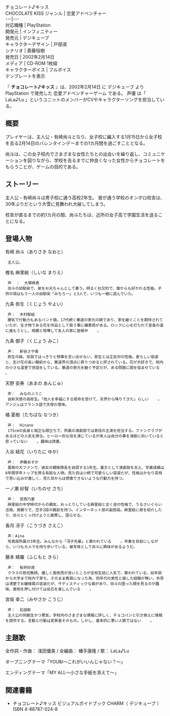 チョコレート♪キッス  
CHOCOLATE KISS  ジャンル  |  恋愛アドベンチャー   
---|---  
対応機種  |  PlayStation   
開発元  |  インフィニティー   
発売元  |  デジキューブ   
キャラクターデザイン  |  戸部淑   
シナリオ  |  斎藤恒樹   
発売日  |  2002年2月14日   
メディア  |  CD-ROM  1枚組   
キャラクターボイス  |  フルボイス   
テンプレートを表示  
  
『 **チョコレート♪キッス** 』は、2002年2月14日    に  デジキューブ  より  PlayStation  で発売した
恋愛アドベンチャーゲーム  である。  声優  は「  LaLa♪Lu  」というユニットのメンバーがCVやキャラクターソングを担当している。  

##  概要  

プレイヤーは、主人公・有崎尚斗となり、女子校に編入する1月15日から女子校を去る2月14日のバレンタインデーまでの1カ月間を過ごすこととなる。

尚斗は、この女子校内でさまざまな女性たちとの出会いを繰り返し、コミュニケーションを図りながら、学校を去るまでに仲良くなった女性からチョコレートをもらうことが、ゲームの目的である。

##  ストーリー  

主人公・有崎尚斗は男子校に通う高校2年生。 彼が通う学校のオンボロ校舎は、30年ぶりだという大雪に見舞われ大破してしまう。

校舎が直るまでの約1カ月の間、尚斗たちは、近所の女子高で学園生活を送ることになる。

##  登場人物  

有崎 尚斗（ありさき なおと）

     主人公。 

椎名 麻里絵（しいな まりえ）

     声  ：  大塚麻恵 
     尚斗の幼馴染で、彼をお兄ちゃんとして慕う。明るく社交的で、誰からも好かれる性格。子供の頃はもう一人の幼馴染「みちろー」と3人で、いつも一緒に遊んでいた。 

九条 弥生（くじょう やよい）

     声：  木村郁絵 
     勝気で行動力もあるバンド娘。17代続く華道の家元の娘であり、家を継ぐことを期待されていたが、生き物である花を作品として扱う事に嫌悪感がある。ロックに心を打たれて音楽の道に進もうとし、両親と喧嘩して友人の家に居候中    。 

九条 御子（くじょう みこ）

     声：  新谷さや香 
     弥生の妹。気弱ではっきりと物事を言い出せない、弥生とは正反対の性格。愛らしい容姿と、生け花の高い腕前から、華道界の頂点に昇りつめると評されている。花が大好きで、校内の小さな温室で世話をしている。華道の家元を継ぐ予定だが、ある問題に頭を悩ませている    。 

天野 安寿（あまの あんじゅ）

     声：  みなのふうこ 
     自称天使の高校生。「他人を幸福にする使命を受けて、天界から降りてきた」らしい    。アンジュはフランス語で天使の意味。 

橘 夏樹（たちばな なつき）

     声：  Hinano 
     175cmの長身と端正な顔立ちで、所属の演劇部では男役の主演を担当する。ファンクラブがあるほどの人気を誇る。ヒーロー的な役を演じているが本人は自分の事を演劇に向いていると思っていない    。趣味は読書。 

入谷 結花（いりたに ゆか）

     声：  伊藤あすか 
     夏樹の大ファンで、彼女の親衛隊長を自認する1年生。裏方として演劇部を支え、学業成績は6年間学年トップを誇る有能な人物。見た目は小柄で可愛らしい容姿だが、性格はかなり突飛で思い込みが激しく、見た目からは想像できないような行動力を持つ。 

一ノ瀬 紗智（いちのせ さち）

     声：  宮西乃愛 
     麻里絵の中学時代からの親友。おっとりしている麻里絵と全く逆の性格で、うるさいぐらい活発。男勝りで、空手2段の腕前を持つ。インターネット部の副部長。麻里絵に男を紹介したり、尚斗とくっ付けようと画策し、困らせる。 

香月 冴子（こうづき さえこ）

     声：Aina 
     写真部所属の3年生。みんなから「冴子先輩」と慕われている    。卒業を目前にしながら、いつもカメラを持ち歩いている。被写体として尚斗に興味があるようだ。 

藤本 綺羅（ふじもと きら）

     声：  桜井紗良 
     クラスの担任教師。優しく面倒見が良いところが全校生徒に人気で、慕われている。幼年部から大学まで校内で育ち、そのまま教員になった為、同年代の男性と接した経験が無い。外見は清楚でお嬢様風の容姿だが、サディスティックな面があり、尚斗の困った顔を見るのが趣味。面倒を押し付けては反応を楽しんでいる    。 

宮坂 幸二（みやさか こうじ）

     声：  石田彰 
     主人公の同級生かつ悪友。学校内のさまざまな情報に詳しく、チョコパンと引き換えに情報を提供する。言動と行動は変質者そのもの。しかし、基本的に悪い人間ではない    。 

##  主題歌  

全作詞・作曲：  浅田優美  / 全編曲：  幡手康隆  / 歌：  LaLa♪Lu

オープニングテーマ「YOU&I〜これがいいんじゃない？〜」

エンディングテーマ「MY ALL〜小さな手紙を添えて〜」

##  関連書籍  

  * チョコレート♪キッス ビジュアルガイドブック CHARM（  デジキューブ  ）  ISBN 4-88787-024-8 

